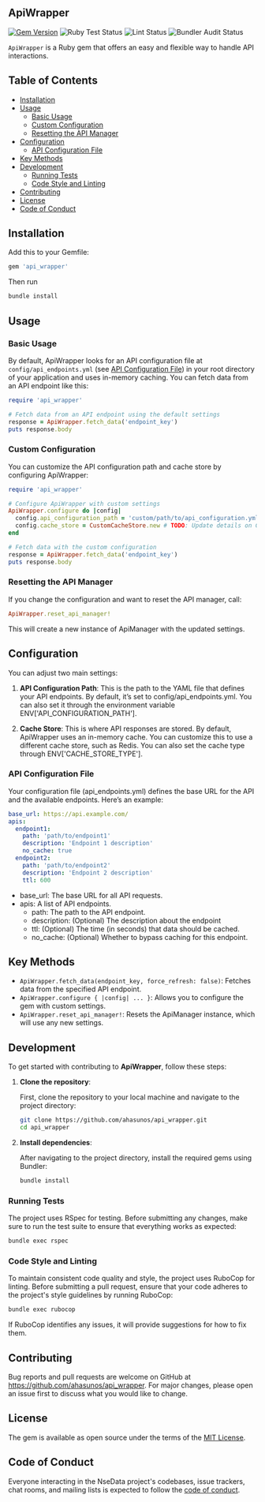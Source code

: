 ## ApiWrapper
[![Gem Version](https://badge.fury.io/rb/api_wrapper.svg)](https://badge.fury.io/rb/api_wrapper)
![Ruby Test Status](https://github.com/ahasunos/api_wrapper/actions/workflows/test.yml/badge.svg)
![Lint Status](https://github.com/ahasunos/api_wrapper/actions/workflows/lint.yml/badge.svg)
![Bundler Audit Status](https://github.com/ahasunos/api_wrapper/actions/workflows/bundler_audit.yml/badge.svg)

`ApiWrapper` is a Ruby gem that offers an easy and flexible way to handle API interactions.

## Table of Contents

- [Installation](#installation)
- [Usage](#usage)
  - [Basic Usage](#basic-usage)
  - [Custom Configuration](#custom-configuration)
  - [Resetting the API Manager](#resetting-the-api-manager)
- [Configuration](#configuration)
  - [API Configuration File](#api-configuration-file)
- [Key Methods](#key-methods)
- [Development](#development)
  - [Running Tests](#running-tests)
  - [Code Style and Linting](#code-style-and-linting)
- [Contributing](#contributing)
- [License](#license)
- [Code of Conduct](#code-of-conduct)

## Installation

Add this to your Gemfile:


```ruby
gem 'api_wrapper'
```

Then run

```ruby
bundle install
```

## Usage

### Basic Usage
By default, ApiWrapper looks for an API configuration file at `config/api_endpoints.yml` (see [API Configuration File](#api-configuration-file)) in your root directory of your application and uses in-memory caching. You can fetch data from an API endpoint like this:

```ruby
require 'api_wrapper'

# Fetch data from an API endpoint using the default settings
response = ApiWrapper.fetch_data('endpoint_key')
puts response.body
```

### Custom Configuration
You can customize the API configuration path and cache store by configuring ApiWrapper:

```ruby
require 'api_wrapper'

# Configure ApiWrapper with custom settings
ApiWrapper.configure do |config|
  config.api_configuration_path = 'custom/path/to/api_configuration.yml'
  config.cache_store = CustomCacheStore.new # TODO: Update details on CustomCacheStore later
end

# Fetch data with the custom configuration
response = ApiWrapper.fetch_data('endpoint_key')
puts response.body
```

### Resetting the API Manager
If you change the configuration and want to reset the API manager, call:
```ruby
ApiWrapper.reset_api_manager!
```
This will create a new instance of ApiManager with the updated settings.

## Configuration
You can adjust two main settings:

1. **API Configuration Path**: This is the path to the YAML file that defines your API endpoints. By default, it’s set to config/api_endpoints.yml. You can also set it through the environment variable ENV['API_CONFIGURATION_PATH'].

2. **Cache Store**: This is where API responses are stored. By default, ApiWrapper uses an in-memory cache. You can customize this to use a different cache store, such as Redis. You can also set the cache type through ENV['CACHE_STORE_TYPE'].

### API Configuration File
Your configuration file (api_endpoints.yml) defines the base URL for the API and the available endpoints. Here’s an example:

```yaml
base_url: https://api.example.com/
apis:
  endpoint1:
    path: 'path/to/endpoint1'
    description: 'Endpoint 1 description'
    no_cache: true
  endpoint2:
    path: 'path/to/endpoint2'
    description: 'Endpoint 2 description'
    ttl: 600
```

- base_url: The base URL for all API requests.
- apis: A list of API endpoints.
    - path: The path to the API endpoint.
    - description: (Optional) The description about the endpoint
    - ttl: (Optional) The time (in seconds) that data should be cached.
    - no_cache: (Optional) Whether to bypass caching for this endpoint.

## Key Methods
- `ApiWrapper.fetch_data(endpoint_key, force_refresh: false)`: Fetches data from the specified API endpoint.
- `ApiWrapper.configure { |config| ... }`: Allows you to configure the gem with custom settings.
- `ApiWrapper.reset_api_manager!`: Resets the ApiManager instance, which will use any new settings.

## Development

To get started with contributing to **ApiWrapper**, follow these steps:

1. **Clone the repository**:

   First, clone the repository to your local machine and navigate to the project directory:

   ```bash
   git clone https://github.com/ahasunos/api_wrapper.git
   cd api_wrapper

2. **Install dependencies**:

   After navigating to the project directory, install the required gems using Bundler:

   ```bash
   bundle install
   ```

### Running Tests
The project uses RSpec for testing. Before submitting any changes, make sure to run the test suite to ensure that everything works as expected:

```bash
bundle exec rspec
```

### Code Style and Linting
To maintain consistent code quality and style, the project uses RuboCop for linting. Before submitting a pull request, ensure that your code adheres to the project's style guidelines by running RuboCop:

```bash
bundle exec rubocop
```

If RuboCop identifies any issues, it will provide suggestions for how to fix them.

## Contributing

Bug reports and pull requests are welcome on GitHub at https://github.com/ahasunos/api_wrapper. For major changes, please open an issue first to discuss what you would like to change.

## License

The gem is available as open source under the terms of the [MIT License](https://opensource.org/licenses/MIT).

## Code of Conduct

Everyone interacting in the NseData project's codebases, issue trackers, chat rooms, and mailing lists is expected to follow the [code of conduct](https://github.com/ahasunos/api_wrapper/blob/master/CODE_OF_CONDUCT.md).
